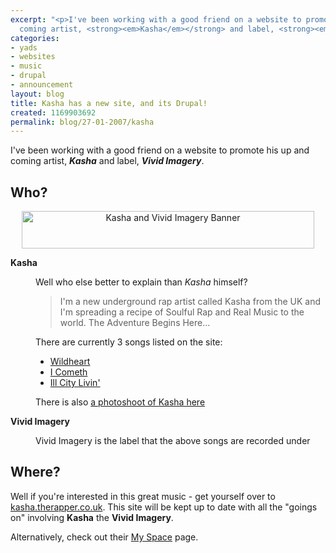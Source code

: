 ```yaml
---
excerpt: "<p>I've been working with a good friend on a website to promote his up and
  coming artist, <strong><em>Kasha</em></strong> and label, <strong><em>Vivid Imagery</em></strong>.</p>\r\n\r\n"
categories:
- yads
- websites
- music
- drupal
- announcement
layout: blog
title: Kasha has a new site, and its Drupal!
created: 1169903692
permalink: blog/27-01-2007/kasha
---
```

<p>I've been working with a good friend on a website to promote his up and coming artist, <strong><em>Kasha</em></strong> and label, <strong><em>Vivid Imagery</em></strong>.</p>

<!--break-->
<h2>Who?</h2>
<div style="text-align: center">
  <a href="http://kasha.therapper.co.uk" title="Kasha">
    <img src="http://www.thingy-ma-jig.co.uk/files/active/0/kasha-banner.png" alt="Kasha and Vivid Imagery Banner" width="468" height="60" />
  </a>
</div>

<dl>
  <dt><strong>Kasha</strong>
  <dd>
    <p>Well who else better to explain than <em>Kasha</em> himself?</p>
    <blockquote cite="http://kasha.therapper.co.uk"><p>I'm a new underground rap artist called Kasha from the UK and I'm spreading a recipe of Soulful Rap and Real Music to the world. The Adventure Begins Here&hellip;</p></blockquote>
    <p>There are currently 3 songs listed on the site:</p>
    <ul>
      <li><a href="http://kasha.therapper.co.uk/music/wildheart" title="Wildheart">Wildheart</a></li>
      <li><a href="http://kasha.therapper.co.uk/music/i-cometh" title="I Cometh">I Cometh</a></li>
      <li><a href="http://kasha.therapper.co.uk/music/ill-city-livin" title="Ill City Livin'">Ill City Livin'</a></li>
    </ul>
    <p>There is also <a href="http://kasha.therapper.co.uk/gallery/photoshoot-1" title="Kasha Photoshoot">a photoshoot of Kasha here</a></p>
  
  <dt><strong>Vivid Imagery</strong>
  <dd>
    <p>Vivid Imagery is the label that the above songs are recorded under</p>
</dl>
<!--break-->
<h2>Where?</h2>
<p>Well if you're interested in this great music - get yourself over to <a href="http://kasha.therapper.co.uk" title="Kasha the Rapper">kasha.therapper.co.uk</a>. This site will be kept up to date with all the "goings on" involving <strong>Kasha</strong> the <strong>Vivid Imagery</strong>.</p>
<p>Alternatively, check out their <a href="http://www.myspace.com/vividimageryuk">My Space</a> page.</p>
